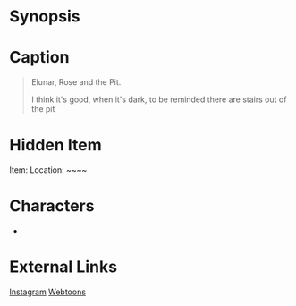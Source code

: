 # Synopsis


# Caption
> Elunar, Rose and the Pit.
> 
> I think it's good, when it's dark, to be reminded there are stairs out of the pit

# Hidden Item
Item: 
Location: ~~~~

# Characters
* 

# External Links
[Instagram]()
[Webtoons](https://www.webtoons.com/en/challenge/twistwood-tales/116-elunar-rose-and-the-pit/viewer?title_no=344740&episode_no=126)